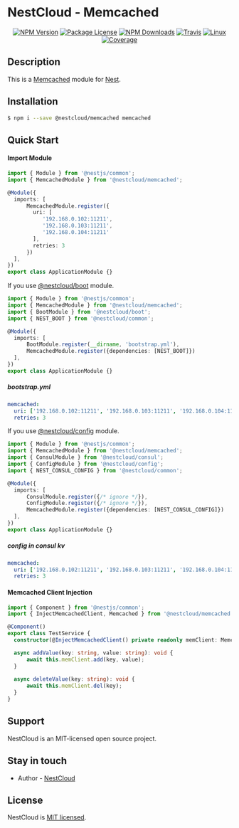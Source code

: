 
[travis-image]: https://api.travis-ci.org/nest-cloud/nestcloud.svg?branch=master
[travis-url]: https://travis-ci.org/nest-cloud/nestcloud
[linux-image]: https://img.shields.io/travis/nest-cloud/nestcloud/master.svg?label=linux
[linux-url]: https://travis-ci.org/nest-cloud/nestcloud

# NestCloud - Memcached

<p align="center">
    <a href="https://www.npmjs.com/~nestcloud" target="_blank"><img src="https://img.shields.io/npm/v/@nestcloud/core.svg" alt="NPM Version"/></a>
    <a href="https://www.npmjs.com/~nestcloud" target="_blank"><img src="https://img.shields.io/npm/l/@nestcloud/core.svg" alt="Package License"/></a>
    <a href="https://www.npmjs.com/~nestcloud" target="_blank"><img src="https://img.shields.io/npm/dm/@nestcloud/core.svg" alt="NPM Downloads"/></a>
    <a href="https://travis-ci.org/nest-cloud/nestcloud" target="_blank"><img src="https://travis-ci.org/nest-cloud/nestcloud.svg?branch=master" alt="Travis"/></a>
    <a href="https://travis-ci.org/nest-cloud/nestcloud" target="_blank"><img src="https://img.shields.io/travis/nest-cloud/nestcloud/master.svg?label=linux" alt="Linux"/></a>
    <a href="https://coveralls.io/github/nest-cloud/nestcloud?branch=master" target="_blank"><img src="https://coveralls.io/repos/github/nest-cloud/nestcloud/badge.svg?branch=master" alt="Coverage"/></a>
</p>

## Description

This is a [Memcached](http://memcached.org/) module for [Nest](https://github.com/nestjs/nest).

## Installation

```bash
$ npm i --save @nestcloud/memcached memcached
```

## Quick Start

#### Import Module

```typescript
import { Module } from '@nestjs/common';
import { MemcachedModule } from '@nestcloud/memcached';

@Module({
  imports: [
      MemcachedModule.register({
        uri: [
           '192.168.0.102:11211',
           '192.168.0.103:11211',
           '192.168.0.104:11211'
        ],
        retries: 3
      })
  ],
})
export class ApplicationModule {}
```

If you use [@nestcloud/boot](https://github.com/nest-cloud/boot) module.

```typescript
import { Module } from '@nestjs/common';
import { MemcachedModule } from '@nestcloud/memcached';
import { BootModule } from '@nestcloud/boot';
import { NEST_BOOT } from '@nestcloud/common';

@Module({
  imports: [
      BootModule.register(__dirname, 'bootstrap.yml'),
      MemcachedModule.register({dependencies: [NEST_BOOT]})
  ],
})
export class ApplicationModule {}
```

##### bootstrap.yml

```yaml
memcached:
  uri: ['192.168.0.102:11211', '192.168.0.103:11211', '192.168.0.104:11211'],
  retries: 3
```

If you use [@nestcloud/config](https://github.com/nest-cloud/nestcloud/pakcages/config) module.

```typescript
import { Module } from '@nestjs/common';
import { MemcachedModule } from '@nestcloud/memcached';
import { ConsulModule } from '@nestcloud/consul';
import { ConfigModule } from '@nestcloud/config';
import { NEST_CONSUL_CONFIG } from '@nestcloud/common';

@Module({
  imports: [
      ConsulModule.register({/* ignore */}),
      ConfigModule.register({/* ignore */}),
      MemcachedModule.register({dependencies: [NEST_CONSUL_CONFIG]})
  ],
})
export class ApplicationModule {}
```

##### config in consul kv

```yaml
memcached:
  uri: ['192.168.0.102:11211', '192.168.0.103:11211', '192.168.0.104:11211'],
  retries: 3
```

#### Memcached Client Injection

```typescript
import { Component } from '@nestjs/common';
import { InjectMemcachedClient, Memcached } from '@nestcloud/memcached';

@Component()
export class TestService {
  constructor(@InjectMemcachedClient() private readonly memClient: Memcached) {}

  async addValue(key: string, value: string): void {
      await this.memClient.add(key, value);
  }
  
  async deleteValue(key: string): void {
      await this.memClient.del(key);
  }
}
```

## Support

  NestCloud is an MIT-licensed open source project.

## Stay in touch

- Author - [NestCloud](https://github.com/nest-cloud)

## License

  NestCloud is [MIT licensed](LICENSE).
